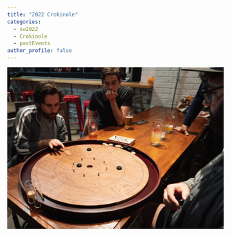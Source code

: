 ```yaml
---
title: "2022 Crokinole"
categories:
  - sw2022
  - Crokinole
  - pastEvents
author_profile: false
---
```

![People playing crokinole](/assets/images/crokinole_1.jpg "Title")